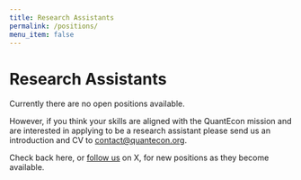 ```yaml
---
title: Research Assistants
permalink: /positions/
menu_item: false
---
```


# Research Assistants

Currently there are no open positions available.

However, if you think your skills are aligned with the QuantEcon mission and are interested in applying to be a research assistant please send us an introduction and CV to [contact@quantecon.org](mailto:contact@quantecon.org).

Check back here, or [follow us](https://twitter.com/quantecon) on X, for new positions as they become available.
